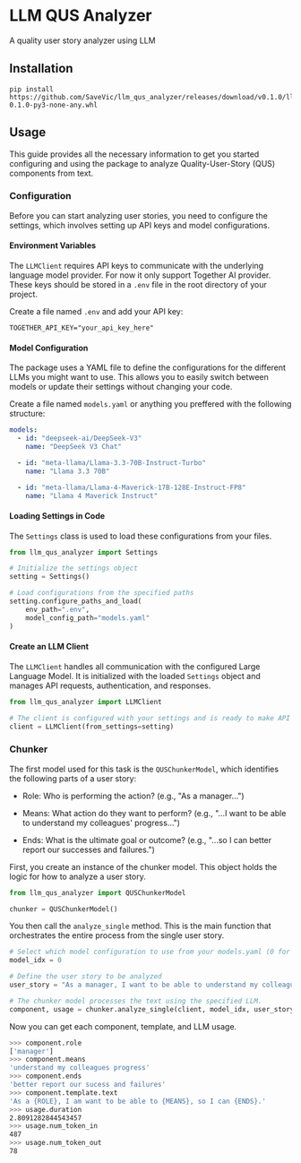 # LLM QUS Analyzer
A quality user story analyzer using LLM

## Installation
```
pip install https://github.com/SaveVic/llm_qus_analyzer/releases/download/v0.1.0/llm_qus_analyzer-0.1.0-py3-none-any.whl
```

## Usage
This guide provides all the necessary information to get you started configuring and using the package to analyze Quality-User-Story (QUS) components from text.

### Configuration
Before you can start analyzing user stories, you need to configure the settings, which involves setting up API keys and model configurations.

#### Environment Variables
The `LLMClient` requires API keys to communicate with the underlying language model provider. For now it only support Together AI provider. These keys should be stored in a `.env` file in the root directory of your project. 

Create a file named `.env` and add your API key:

```
TOGETHER_API_KEY="your_api_key_here"
```

#### Model Configuration
The package uses a YAML file to define the configurations for the different LLMs you might want to use. This allows you to easily switch between models or update their settings without changing your code.

Create a file named `models.yaml` or anything you preffered with the following structure:

```yaml
models:
  - id: "deepseek-ai/DeepSeek-V3"
    name: "DeepSeek V3 Chat"

  - id: "meta-llama/Llama-3.3-70B-Instruct-Turbo"
    name: "Llama 3.3 70B"

  - id: "meta-llama/Llama-4-Maverick-17B-128E-Instruct-FP8"
    name: "Llama 4 Maverick Instruct"
```

#### Loading Settings in Code
The `Settings` class is used to load these configurations from your files.

```py
from llm_qus_analyzer import Settings

# Initialize the settings object
setting = Settings()

# Load configurations from the specified paths
setting.configure_paths_and_load(
    env_path=".env",
    model_config_path="models.yaml"
)
```

#### Create an LLM Client
The `LLMClient` handles all communication with the configured Large Language Model. It is initialized with the loaded `Settings` object and manages API requests, authentication, and responses.

```py
from llm_qus_analyzer import LLMClient

# The client is configured with your settings and is ready to make API calls.
client = LLMClient(from_settings=setting)
```

### Chunker
The first model used for this task is the `QUSChunkerModel`, which identifies the following parts of a user story:

- Role: Who is performing the action? (e.g., "As a manager...")

- Means: What action do they want to perform? (e.g., "...I want to be able to understand my colleagues' progress...")

- Ends: What is the ultimate goal or outcome? (e.g., "...so I can better report our successes and failures.")

First, you create an instance of the chunker model. This object holds the logic for how to analyze a user story.
```py
from llm_qus_analyzer import QUSChunkerModel

chunker = QUSChunkerModel()
```

You then call the `analyze_single` method. This is the main function that orchestrates the entire process from the single user story.
```py
# Select which model configuration to use from your models.yaml (0 for the first one).
model_idx = 0

# Define the user story to be analyzed
user_story = "As a manager, I want to be able to understand my colleagues progress, so I can better report our sucess and failures."

# The chunker model processes the text using the specified LLM.
component, usage = chunker.analyze_single(client, model_idx, user_story)
```

Now you can get each component, template, and LLM usage.
```bash
>>> component.role
['manager']
>>> component.means
'understand my colleagues progress'
>>> component.ends
'better report our sucess and failures'
>>> component.template.text
'As a {ROLE}, I am want to be able to {MEANS}, so I can {ENDS}.'
>>> usage.duration
2.8091282844543457
>>> usage.num_token_in
487
>>> usage.num_token_out
78
```